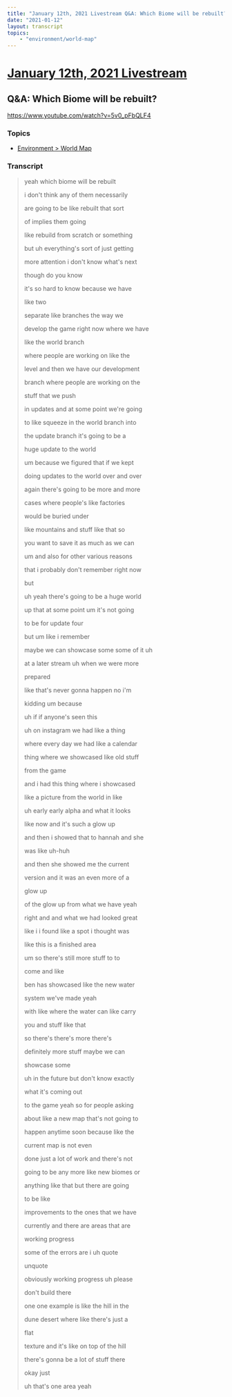```yaml
---
title: "January 12th, 2021 Livestream Q&A: Which Biome will be rebuilt?"
date: "2021-01-12"
layout: transcript
topics:
    - "environment/world-map"
---
```

# [January 12th, 2021 Livestream](../2021-01-12.md)
## Q&A: Which Biome will be rebuilt?
https://www.youtube.com/watch?v=5v0_pFbQLF4

### Topics
* [Environment > World Map](../topics/environment/world-map.md)

### Transcript

> yeah which biome will be rebuilt
> 
> i don't think any of them necessarily
> 
> are going to be like rebuilt that sort
> 
> of implies them going
> 
> like rebuild from scratch or something
> 
> but uh everything's sort of just getting
> 
> more attention i don't know what's next
> 
> though do you know
> 
> it's so hard to know because we have
> 
> like two
> 
> separate like branches the way we
> 
> develop the game right now where we have
> 
> like the world branch
> 
> where people are working on like the
> 
> level and then we have our development
> 
> branch where people are working on the
> 
> stuff that we push
> 
> in updates and at some point we're going
> 
> to like squeeze in the world branch into
> 
> the update branch it's going to be a
> 
> huge update to the world
> 
> um because we figured that if we kept
> 
> doing updates to the world over and over
> 
> again there's going to be more and more
> 
> cases where people's like factories
> 
> would be buried under
> 
> like mountains and stuff like that so
> 
> you want to save it as much as we can
> 
> um and also for other various reasons
> 
> that i probably don't remember right now
> 
> but
> 
> uh yeah there's going to be a huge world
> 
> up that at some point um it's not going
> 
> to be for update four
> 
> but um like i remember
> 
> maybe we can showcase some some of it uh
> 
> at a later stream uh when we were more
> 
> prepared
> 
> like that's never gonna happen no i'm
> 
> kidding um because
> 
> uh if if anyone's seen this
> 
> uh on instagram we had like a thing
> 
> where every day we had like a calendar
> 
> thing where we showcased like old stuff
> 
> from the game
> 
> and i had this thing where i showcased
> 
> like a picture from the world in like
> 
> uh early early alpha and what it looks
> 
> like now and it's such a glow up
> 
> and then i showed that to hannah and she
> 
> was like uh-huh
> 
> and then she showed me the current
> 
> version and it was an even more of a
> 
> glow up
> 
> of the glow up from what we have yeah
> 
> right and and what we had looked great
> 
> like i i found like a spot i thought was
> 
> like this is a finished area
> 
> um so there's still more stuff to to
> 
> come and like
> 
> ben has showcased like the new water
> 
> system we've made yeah
> 
> with like where the water can like carry
> 
> you and stuff like that
> 
> so there's there's more there's
> 
> definitely more stuff maybe we can
> 
> showcase some
> 
> uh in the future but don't know exactly
> 
> what it's coming out
> 
> to the game yeah so for people asking
> 
> about like a new map that's not going to
> 
> happen anytime soon because like the
> 
> current map is not even
> 
> done just a lot of work and there's not
> 
> going to be any more like new biomes or
> 
> anything like that but there are going
> 
> to be like
> 
> improvements to the ones that we have
> 
> currently and there are areas that are
> 
> working progress
> 
> some of the errors are i uh quote
> 
> unquote
> 
> obviously working progress uh please
> 
> don't build there
> 
> one one example is like the hill in the
> 
> dune desert where like there's just a
> 
> flat
> 
> texture and it's like on top of the hill
> 
> there's gonna be a lot of stuff there
> 
> okay just
> 
> uh that's one area yeah
> 
